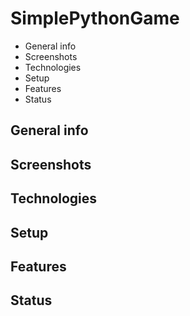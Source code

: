 # SimplePythonGame
* General info
* Screenshots
* Technologies
* Setup
* Features
* Status

## General info
## Screenshots
## Technologies
## Setup
## Features
## Status
